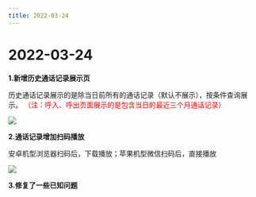 ```yaml
---
title: 2022-03-24
---
```

# 2022-03-24

<ImageViewer />

**1.新增历史通话记录展示页**

历史通话记录展示的是除当日前所有的通话记录（默认不展示），按条件查询展示。
<span style="color:red">（注：呼入、呼出页面展示的是包含当日的最近三个月通话记录）</span>


![](/assets/media/3.24.1.png)

**2.通话记录增加扫码播放**

安卓机型浏览器扫码后，下载播放；苹果机型微信扫码后，直接播放

![](/assets/media/3.24.2.png)

**3.修复了一些已知问题**